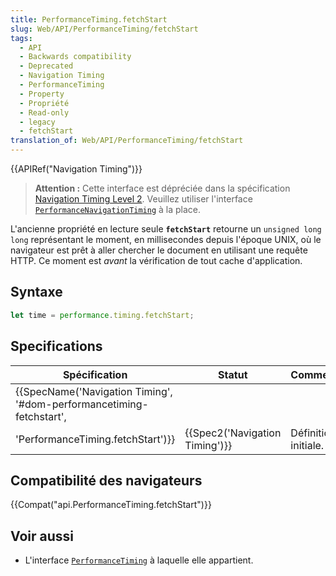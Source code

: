 ```yaml
---
title: PerformanceTiming.fetchStart
slug: Web/API/PerformanceTiming/fetchStart
tags:
  - API
  - Backwards compatibility
  - Deprecated
  - Navigation Timing
  - PerformanceTiming
  - Property
  - Propriété
  - Read-only
  - legacy
  - fetchStart
translation_of: Web/API/PerformanceTiming/fetchStart
---
```

{{APIRef("Navigation Timing")}}

> **Attention :** Cette interface est dépréciée dans la spécification [Navigation Timing Level 2](https://w3c.github.io/navigation-timing/#obsolete). Veuillez utiliser l'interface [`PerformanceNavigationTiming`](/fr/docs/Web/API/PerformanceNavigationTiming) à la place.

L'ancienne propriété en lecture seule **`fetchStart`** retourne un `unsigned long long` représentant le moment, en millisecondes depuis l'époque UNIX, où le navigateur est prêt à aller chercher le document en utilisant une requête HTTP. Ce moment est _avant_ la vérification de tout cache d'application.

## Syntaxe

```js
let time = performance.timing.fetchStart;
```

## Specifications

| Spécification                                                                                                                                        | Statut                                   | Commentaire          |
| ---------------------------------------------------------------------------------------------------------------------------------------------------- | ---------------------------------------- | -------------------- |
| {{SpecName('Navigation Timing', '#dom-performancetiming-fetchstart',
        'PerformanceTiming.fetchStart')}} | {{Spec2('Navigation Timing')}} | Définition initiale. |

## Compatibilité des navigateurs

{{Compat("api.PerformanceTiming.fetchStart")}}

## Voir aussi

- L'interface [`PerformanceTiming`](/fr/docs/Web/API/PerformanceTiming) à laquelle elle appartient.
